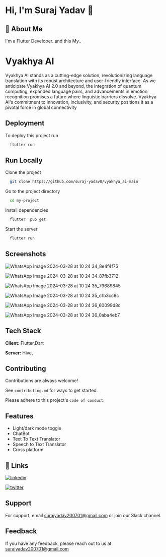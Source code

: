 
# Hi, I'm Suraj Yadav 👋


## 🚀 About Me
I'm a Flutter Developer..and this My..


# Vyakhya AI

Vyakhya AI stands as a cutting-edge solution, revolutionizing language translation with its robust architecture and user-friendly interface. As we anticipate Vyakhya AI 2.0 and beyond, the integration of quantum computing, expanded language pairs, and advancements in emotion recognition promises a future where linguistic barriers dissolve. Vyakhya AI's commitment to innovation, inclusivity, and security positions it as a pivotal force in global connectivity


## Deployment

To deploy this project run

```bash
  flutter run
```


## Run Locally

Clone the project

```bash
  git clone https://github.com/suraj-yadav0/vyakhya_ai-main
```

Go to the project directory

```bash
  cd my-project
```

Install dependencies

```bash
  flutter  pub get
```

Start the server

```bash
  flutter run
```


## Screenshots

![WhatsApp Image 2024-03-28 at 10 24 34_8e4f4f75](https://github.com/suraj-yadav0/vyakhya_ai-main/assets/90672206/eb283986-4b8a-4a4b-8172-f03e02497373)


![WhatsApp Image 2024-03-28 at 10 24 34_87fb3712](https://github.com/suraj-yadav0/vyakhya_ai-main/assets/90672206/779a5012-6f98-4fa2-9144-a946aaba7d67)

![WhatsApp Image 2024-03-28 at 10 24 35_79689845](https://github.com/suraj-yadav0/vyakhya_ai-main/assets/90672206/9e32ea0f-6f25-4a61-b131-f6a7476f37aa)

![WhatsApp Image 2024-03-28 at 10 24 35_c1b3cc8c](https://github.com/suraj-yadav0/vyakhya_ai-main/assets/90672206/81c1fc9a-4b30-4aff-9ba8-8cad57eb7c55)

![WhatsApp Image 2024-03-28 at 10 24 36_60099d8c](https://github.com/suraj-yadav0/vyakhya_ai-main/assets/90672206/8ad6cfbc-3bd5-433b-8c84-9b1eaaeea632)

![WhatsApp Image 2024-03-28 at 10 24 36_0aba4eb7](https://github.com/suraj-yadav0/vyakhya_ai-main/assets/90672206/25058cc6-eca1-48b8-bee9-361ed9415f1b)
## Tech Stack

**Client:** Flutter,Dart

**Server:** Hive,


## Contributing

Contributions are always welcome!

See `contributing.md` for ways to get started.

Please adhere to this project's `code of conduct`.


## Features

- Light/dark mode toggle
- ChatBot
- Text To Text Translator
- Speech to Text Translator
- Cross platform


## 🔗 Links

[![linkedin](https://img.shields.io/badge/linkedin-0A66C2?style=for-the-badge&logo=linkedin&logoColor=white)](https://www.linkedin.com/in/suraj-yadav-a63b3b220/)

[![twitter](https://img.shields.io/badge/twitter-1DA1F2?style=for-the-badge&logo=twitter&logoColor=white)](https://twitter.com/surajya75007306/)


## Support

For support, email surajyadav200701@gmail.com or join our Slack channel.


## Feedback

If you have any feedback, please reach out to us at surajyadav200701@gmail.com

